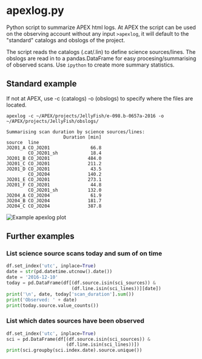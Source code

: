 # apexlog.py
Python script to summarize APEX html logs. At APEX the script can be used on the observing account without any input ```>apexlog```, it will default to the "standard" catalogs and obslogs of the project.

The script reads the catalogs (.cat/.lin) to define science sources/lines. The obslogs are read in to a pandas.DataFrame for easy procesing/summarising of observed scans. Use ```ipython``` to create more summary statistics.

## Standard example
If not at APEX,  use -c (catalogs) -o (obslogs) to specify where the files are located.

```apexlog -c ~/APEX/projects/JellyFish/e-098.b-0657a-2016 -o ~/APEX/projects/JellyFish/obslogs/```

```
Summarising scan duration by science sources/lines:
                     Duration [min]
source  line                       
JO201_A CO_JO201               66.8
        CO_JO201_sh            18.4
JO201_B CO_JO201              484.0
JO201_C CO_JO201              211.2
JO201_D CO_JO201               43.5
        CO_JO204              140.2
JO201_E CO_JO201              273.1
JO201_F CO_JO201               44.8
        CO_JO201_sh           132.0
JO204_A CO_JO204               61.9
JO204_B CO_JO204              181.7
JO204_C CO_JO204              387.8
```

![Example apexlog plot](apexlog.png "Example apexlog plot")

## Further examples
### List science source scans today and sum of on time
```python
df.set_index('utc', inplace=True)
date = str(pd.datetime.utcnow().date())
date = '2016-12-10'
today = pd.DataFrame(df[(df.source.isin(sci_sources)) &
                        (df.line.isin(sci_lines))][date])
print('\n', date, today['scan_duration'].sum())
print('Observed: ' + date)
print(today.source.value_counts())
```

###  List which dates sources have been observed
```python
df.set_index('utc', inplace=True)
sci = pd.DataFrame(df[(df.source.isin(sci_sources)) &
                      (df.line.isin(sci_lines))])
print(sci.groupby(sci.index.date).source.unique())
```
